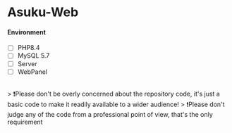 # Asuku-Web

#### Environment

- [ ] PHP8.4
- [ ] MySQL 5.7
- [ ] Server
- [ ] WebPanel

<br>
> ❗Please don't be overly concerned about the repository code, it's just a basic code to make it readily available to a wider audience!
> ❗Please don't judge any of the code from a professional point of view, that's the only requirement
